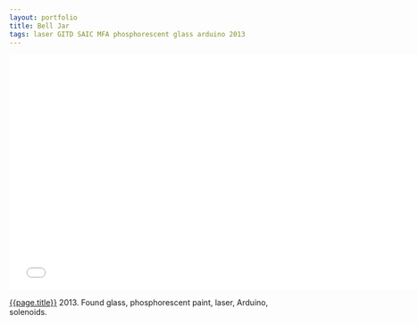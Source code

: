 ```yaml
---
layout: portfolio
title: Bell Jar 
tags: laser GITD SAIC MFA phosphorescent glass arduino 2013
---
```


<div class="js-video vimeo widescreen">
<iframe src="//player.vimeo.com/video/81046525?title=0&amp;byline=0&amp;portrait=0" width="750" height="422" frameborder="0" webkitallowfullscreen mozallowfullscreen allowfullscreen></iframe>
</div>

[{{page.title}}](http://vimeo.com/81046525)  2013.  Found glass, phosphorescent paint, laser, Arduino, solenoids.
